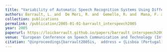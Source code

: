```yaml
---
title: "Variability of Automatic Speech Recognition Systems Using Different Features"
authors: Barrault, L. and  De Mori, R. and  Gemello, R. and  Mana, F. and  and Matrouf, D.
collection: publications
permalink: /publication/2005-01-01-barrault_interspeech2005
year: 2005
paperurl: https://loicbarrault.github.io/papers/barrault_interspeech2005.pdf
venue: "European Conference on Speech Communication and Technology (Interspeech'05)"
citation: "@inproceedings{barrault2005is,  address = {Lisboa (Portugal)},  articletitle = {European Conference on Speech Communication and Technology (Interspeech'05)},  author = {Barrault, L. and  De Mori, R. and  Gemello, R. and  Mana, F. and  and Matrouf, D.},  booktitle = {European Conference on Speech Communication and Technology (Interspeech'05)},  category = {ACTI},  city = {Lisboa},  country = {Portugal},  title = {Variability of Automatic Speech Recognition Systems Using Different Features},  url = {https://loicbarrault.github.io/papers/barrault_interspeech2005.pdf},  year = {2005} }  "
---
```

